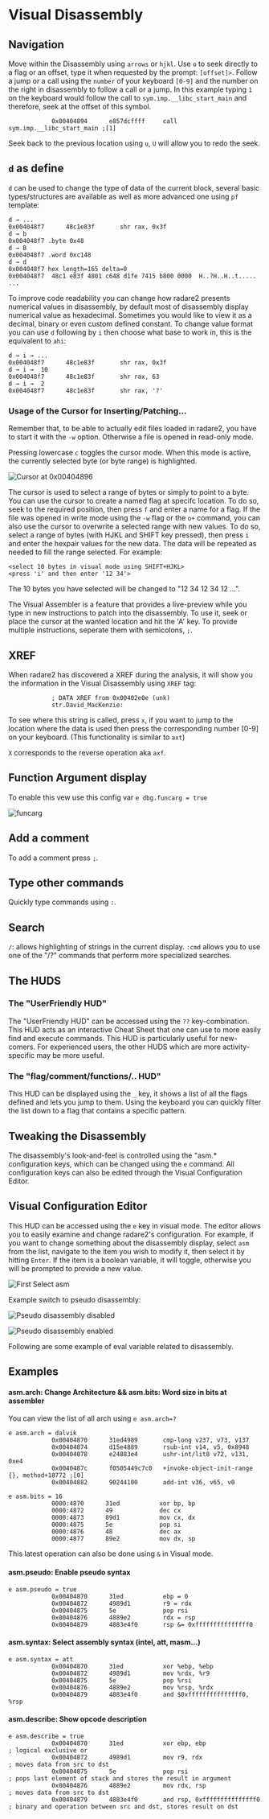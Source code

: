 # Visual Disassembly

## Navigation

Move within the Disassembly using `arrows` or `hjkl`. Use `o` to seek directly to a flag or an offset, type it when requested by the prompt: `[offset]>`.
Follow a jump or a call using the `number` of your keyboard `[0-9]` and the number on the right in disassembly to follow a call or a jump. In this example typing `1` on the keyboard would follow the call to `sym.imp.__libc_start_main` and therefore, seek at the offset of this symbol.

```
            0x00404894      e857dcffff     call sym.imp.__libc_start_main ;[1]
```
            
Seek back to the previous location using `u`, `U` will allow you to redo the seek.

## `d` as define

`d` can be used to change the type of data of the current block, several basic types/structures are available as well as more advanced one using `pf` template:

```
d → ...
0x004048f7      48c1e83f       shr rax, 0x3f                                                 
d → b
0x004048f7 .byte 0x48     
d → B
0x004048f7 .word 0xc148                                                                      
d → d
0x004048f7 hex length=165 delta=0                                                            
0x004048f7  48c1 e83f 4801 c648 d1fe 7415 b800 0000  H..?H..H..t.....                                    
...
```

To improve code readability you can change how radare2 presents numerical values in disassembly, by default most of disassembly display numerical value as hexadecimal. Sometimes you would like to view it as a decimal, binary or even custom defined constant. To change value format you can use `d` following by `i` then choose what base to work in, this is the equivalent to `ahi`:

```
d → i → ...
0x004048f7      48c1e83f       shr rax, 0x3f                                                 
d → i →  10
0x004048f7      48c1e83f       shr rax, 63                                                   
d → i →  2
0x004048f7      48c1e83f       shr rax, '?'
```

### Usage of the Cursor for Inserting/Patching...

Remember that, to be able to actually edit files loaded in radare2, you have to start it with the `-w` option. Otherwise a file is opened in read-only mode.

Pressing lowercase `c` toggles the cursor mode. When this mode is active, the currently selected byte (or byte range) is highlighted.

![Cursor at 0x00404896](cursor.png)

The cursor is used to select a range of bytes or simply to point to a byte. You can use the cursor to create a named flag at specifc location. To do so, seek to the required position, then press `f` and enter a name for a flag.
If the file was opened in write mode using the `-w` flag or the `o+` command, you can also use the cursor to overwrite a selected range with new values. To do so, select a range of bytes (with HJKL and SHIFT key pressed), then press `i` and enter the hexpair values for the new data. The data will be repeated as needed to fill the range selected. For example:

    <select 10 bytes in visual mode using SHIFT+HJKL>
    <press 'i' and then enter '12 34'>

The 10 bytes you have selected will be changed to "12 34 12 34 12 ...".


The Visual Assembler is a feature that provides a live-preview while you type in new instructions to patch
into the disassembly. To use it, seek or place the cursor at the wanted location and hit the 'A' key. To provide multiple instructions, seperate them with semicolons, `;`.

## XREF

When radare2 has discovered a XREF during the analysis, it will show you the information in the Visual Disassembly using `XREF` tag:

```
            ; DATA XREF from 0x00402e0e (unk)
            str.David_MacKenzie:
```

To see where this string is called, press `x`, if you want to jump to the location where the data is used then press the corresponding number [0-9] on your keyboard. (This functionality is similar to `axt`)

`X` corresponds to the reverse operation aka `axf`.

## Function Argument display

To enable this vew use this config var `e dbg.funcarg = true`

![funcarg](funcarg.png)

## Add a comment

To add a comment press `;`.

## Type other commands

Quickly type commands using `:`.

## Search

`/`: allows highlighting of strings in the current display.
`:cmd` allows you to use one of the "/?" commands that perform more specialized searches.

## The HUDS

### The "UserFriendly HUD"

The "UserFriendly HUD" can be accessed using the `??` key-combination. This HUD acts as an interactive Cheat Sheet that one can use to more easily find and execute commands. This HUD is particularly useful for new-comers. For experienced users, the other HUDS which are more activity-specific may be more useful.

### The "flag/comment/functions/.. HUD"

This HUD can be displayed using the `_` key, it shows a list of all the flags defined and lets you jump to them. Using the keyboard you can quickly filter the list down to a flag that contains a specific pattern.

## Tweaking the Disassembly

The disassembly's look-and-feel is controlled using the "asm.* configuration keys, which can be
changed using the `e` command. All configuration keys can also be edited through the Visual Configuration Editor.

## Visual Configuration Editor

This HUD can be accessed using the `e` key in visual mode. The editor allows you to easily examine and change radare2's configuration. For example, if you want to change something about the disassembly display, select `asm` from the list, navigate to the item you wish to modify it, then select it by hitting `Enter`.
If the item is a boolean variable, it will toggle, otherwise you will be prompted to provide a new value.


![First Select asm](select_asm.png)


Example switch to pseudo disassembly:

![Pseudo disassembly disabled](pseudo_disable.png)


![Pseudo disassembly enabled](pseudo_enable.png)

Following are some example of eval variable related to disassembly.

## Examples

#### asm.arch: Change Architecture && asm.bits: Word size in bits at assembler

You can view the list of all arch using `e asm.arch=?`

```
e asm.arch = dalvik
            0x00404870      31ed4989       cmp-long v237, v73, v137                         
            0x00404874      d15e4889       rsub-int v14, v5, 0x8948
            0x00404878      e24883e4       ushr-int/lit8 v72, v131, 0xe4
            0x0040487c      f0505449c7c0   +invoke-object-init-range {}, method+18772 ;[0]
            0x00404882      90244100       add-int v36, v65, v0
```

```
e asm.bits = 16                                   
            0000:4870      31ed           xor bp, bp                                  
            0000:4872      49             dec cx
            0000:4873      89d1           mov cx, dx 
            0000:4875      5e             pop si
            0000:4876      48             dec ax 
            0000:4877      89e2           mov dx, sp
```
This latest operation can also be done using `&` in Visual mode.


#### asm.pseudo: Enable pseudo syntax

```
e asm.pseudo = true                                   
            0x00404870      31ed           ebp = 0                              
            0x00404872      4989d1         r9 = rdx
            0x00404875      5e             pop rsi
            0x00404876      4889e2         rdx = rsp
            0x00404879      4883e4f0       rsp &= 0xfffffffffffffff0
```

#### asm.syntax: Select assembly syntax (intel, att, masm...)

```
e asm.syntax = att
            0x00404870      31ed           xor %ebp, %ebp
            0x00404872      4989d1         mov %rdx, %r9 
            0x00404875      5e             pop %rsi      
            0x00404876      4889e2         mov %rsp, %rdx
            0x00404879      4883e4f0       and $0xfffffffffffffff0, %rsp
```

#### asm.describe: Show opcode description

```
e asm.describe = true
            0x00404870      31ed           xor ebp, ebp                ; logical exclusive or
            0x00404872      4989d1         mov r9, rdx                 ; moves data from src to dst
            0x00404875      5e             pop rsi                     ; pops last element of stack and stores the result in argument
            0x00404876      4889e2         mov rdx, rsp                ; moves data from src to dst        
            0x00404879      4883e4f0       and rsp, 0xfffffffffffffff0 ; binary and operation between src and dst, stores result on dst
```


